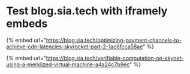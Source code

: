 # Test blog.sia.tech with iframely embeds

{% embed url="https://blog.sia.tech/optimizing-payment-channels-to-achieve-cdn-latencies-skyrocket-part-2-1ac6fcca58ae" %}

{% embed url="https://blog.sia.tech/verifiable-computation-on-skynet-using-a-merklized-virtual-machine-a4a24c7b9ec" %}



